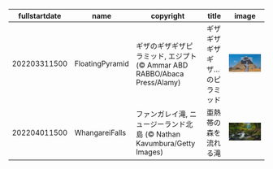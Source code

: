 |fullstartdate|name|copyright|title|image|
|--|--|--|--|--|
202203311500|FloatingPyramid|ギザのギザギザピラミッド, エジプト (© Ammar ABD RABBO/Abaca Press/Alamy)|ギザギザギザギザ…のピラミッド|![](/ja-JP/2022/04/202203311500FloatingPyramid.jpg)|
202204011500|WhangareiFalls|ファンガレイ滝, ニュージーランド北島 (© Nathan Kavumbura/Getty Images)|亜熱帯の森を流れる滝|![](/ja-JP/2022/04/202204011500WhangareiFalls.jpg)|
